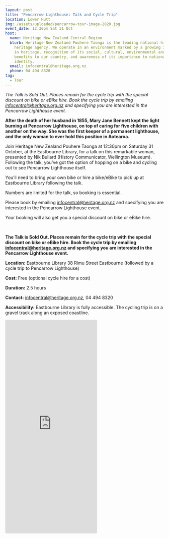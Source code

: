 ```yaml
---
layout: post
title: "Pencarrow Lighthouse: Talk and Cycle Trip"
location: Lower Hutt
img: /assets/uploaded/pencarrow-tour-image-2020.jpg
event_date: 12:30pm Sat 31 Oct
host:
  name: Heritage New Zealand Central Region
  blurb: Heritage New Zealand Pouhere Taonga is the leading national historic
    heritage agency. We operate in an environment marked by a growing interest
    in heritage, recognition of its social, cultural, environmental and economic
    benefits to our country, and awareness of its importance to national
    identity.
  email: infocentral@heritage.org.nz
  phone: 04 494 8320
tag:
  - Tour
---
```

*The Talk is Sold Out. Places remain for the cycle trip with the special discount on bike or eBike hire. Book the cycle trip by emailing infocentral@heritage.org.nz and specifying you are interested in the Pencarrow Lighthouse event.*

**After the death of her husband in 1855, Mary Jane Bennett kept the light burning at Pencarrow Lighthouse, on top of caring for five children with another on the way. She was the first keeper of a permanent lighthouse, and the only woman to ever hold this position in Aotearoa.** 

Join Heritage New Zealand Pouhere Taonga at 12:30pm on Saturday 31 October, at the Eastbourne Library, for a talk on this remarkable woman, presented by Nik Bullard (History Communicator, Wellington Museum). Following the talk, you’ve got the option of hopping on a bike and cycling out to see Pencarrow Lighthouse itself. 

You’ll need to bring your own bike or hire a bike/eBike to pick up at Eastbourne Library following the talk. 

Numbers are limited for the talk, so booking is essential.

Please book by emailing infocentral@heritage.org.nz and specifying you are interested in the Pencarrow Lighthouse event.  

Your booking will also get you a special discount on bike or eBike hire.

<br> 

**The Talk is Sold Out. Places remain for the cycle trip with the special discount on bike or eBike hire. Book the cycle trip by emailing infocentral@heritage.org.nz and specifying you are interested in the Pencarrow Lighthouse event.**

**Location:** Eastbourne Library 38 Rimu Street Eastbourne (followed by a cycle trip to Pencarrow Lighthouse)

**Cost:** Free (optional cycle hire for a cost)

**Duration:** 2.5 hours

**Contact:** infocentral@heritage.org.nz, 04 494 8320

**Accessibility:** Eastbourne Library is fully accessible. The cycling trip is on a gravel track along an exposed coastline.

<iframe class="instagram-media instagram-media-rendered" id="instagram-embed-0" src="https://www.instagram.com/p/B5hewOoJ0BX/embed/captioned/?cr=1&amp;v=12&amp;wp=1080&amp;rd=https%3A%2F%2Fwellingtonheritageweek.co.nz&amp;rp=%2Fevent%2Fwainuiomata-historical-community-exhibition%2F#%7B%22ci%22%3A0%2C%22os%22%3A310.95499999355525%2C%22ls%22%3A164.63500005193055%2C%22le%22%3A184.0500000398606%7D" allowtransparency="true" allowfullscreen="true" frameborder="0" height="676" data-instgrm-payload-id="instagram-media-payload-0" scrolling="no" style="background: white;max-width: 540px;width: calc(10% - 3px);border-radius: 3px;border: 1px solid rgb(219, 219, 219);box-shadow: none;display: block;margin: 0px 0px 12px;min-width: 290px;padding: 0px;"></iframe>